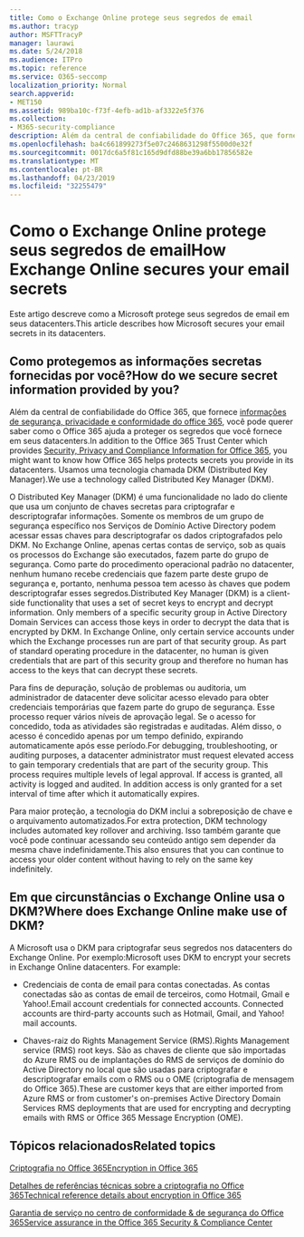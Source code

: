 ```yaml
---
title: Como o Exchange Online protege seus segredos de email
ms.author: tracyp
author: MSFTTracyP
manager: laurawi
ms.date: 5/24/2018
ms.audience: ITPro
ms.topic: reference
ms.service: O365-seccomp
localization_priority: Normal
search.appverid:
- MET150
ms.assetid: 989ba10c-f73f-4efb-ad1b-af3322e5f376
ms.collection:
- M365-security-compliance
description: Além da central de confiabilidade do Office 365, que fornece informações de segurança, privacidade e conformidade do Office 365, você pode querer saber como o Office 365 ajuda a proteger os segredos que você fornece em seus datacenters. Usamos uma tecnologia chamada DKM (Distributed Key Manager).
ms.openlocfilehash: ba4c661899273f5e07c2468631298f5500d0e32f
ms.sourcegitcommit: 0017dc6a5f81c165d9dfd88be39a6bb17856582e
ms.translationtype: MT
ms.contentlocale: pt-BR
ms.lasthandoff: 04/23/2019
ms.locfileid: "32255479"
---
```

# <a name="how-exchange-online-secures-your-email-secrets"></a><span data-ttu-id="2915f-104">Como o Exchange Online protege seus segredos de email</span><span class="sxs-lookup"><span data-stu-id="2915f-104">How Exchange Online secures your email secrets</span></span>

<span data-ttu-id="2915f-105">Este artigo descreve como a Microsoft protege seus segredos de email em seus datacenters.</span><span class="sxs-lookup"><span data-stu-id="2915f-105">This article describes how Microsoft secures your email secrets in its datacenters.</span></span>
  
## <a name="how-do-we-secure-secret-information-provided-by-you"></a><span data-ttu-id="2915f-106">Como protegemos as informações secretas fornecidas por você?</span><span class="sxs-lookup"><span data-stu-id="2915f-106">How do we secure secret information provided by you?</span></span>

<span data-ttu-id="2915f-107">Além da central de confiabilidade do Office 365, que fornece [informações de segurança, privacidade e conformidade do office 365](https://go.microsoft.com/fwlink/?linkid=874644), você pode querer saber como o Office 365 ajuda a proteger os segredos que você fornece em seus datacenters.</span><span class="sxs-lookup"><span data-stu-id="2915f-107">In addition to the Office 365 Trust Center which provides [Security, Privacy and Compliance Information for Office 365](https://go.microsoft.com/fwlink/?linkid=874644), you might want to know how Office 365 helps protects secrets you provide in its datacenters.</span></span> <span data-ttu-id="2915f-108">Usamos uma tecnologia chamada DKM (Distributed Key Manager).</span><span class="sxs-lookup"><span data-stu-id="2915f-108">We use a technology called Distributed Key Manager (DKM).</span></span>
  
<span data-ttu-id="2915f-p103">O Distributed Key Manager (DKM) é uma funcionalidade no lado do cliente que usa um conjunto de chaves secretas para criptografar e descriptografar informações. Somente os membros de um grupo de segurança específico nos Serviços de Domínio Active Directory podem acessar essas chaves para descriptografar os dados criptografados pelo DKM. No Exchange Online, apenas certas contas de serviço, sob as quais os processos do Exchange são executados, fazem parte do grupo de segurança. Como parte do procedimento operacional padrão no datacenter, nenhum humano recebe credenciais que fazem parte deste grupo de segurança e, portanto, nenhuma pessoa tem acesso às chaves que podem descriptografar esses segredos.</span><span class="sxs-lookup"><span data-stu-id="2915f-p103">Distributed Key Manager (DKM) is a client-side functionality that uses a set of secret keys to encrypt and decrypt information. Only members of a specific security group in Active Directory Domain Services can access those keys in order to decrypt the data that is encrypted by DKM. In Exchange Online, only certain service accounts under which the Exchange processes run are part of that security group. As part of standard operating procedure in the datacenter, no human is given credentials that are part of this security group and therefore no human has access to the keys that can decrypt these secrets.</span></span>
  
<span data-ttu-id="2915f-p104">Para fins de depuração, solução de problemas ou auditoria, um administrador de datacenter deve solicitar acesso elevado para obter credenciais temporárias que fazem parte do grupo de segurança. Esse processo requer vários níveis de aprovação legal. Se o acesso for concedido, toda as atividades são registradas e auditadas. Além disso, o acesso é concedido apenas por um tempo definido, expirando automaticamente após esse período.</span><span class="sxs-lookup"><span data-stu-id="2915f-p104">For debugging, troubleshooting, or auditing purposes, a datacenter administrator must request elevated access to gain temporary credentials that are part of the security group. This process requires multiple levels of legal approval. If access is granted, all activity is logged and audited. In addition access is only granted for a set interval of time after which it automatically expires.</span></span>
  
<span data-ttu-id="2915f-117">Para maior proteção, a tecnologia do DKM inclui a sobreposição de chave e o arquivamento automatizados.</span><span class="sxs-lookup"><span data-stu-id="2915f-117">For extra protection, DKM technology includes automated key rollover and archiving.</span></span> <span data-ttu-id="2915f-118">Isso também garante que você pode continuar acessando seu conteúdo antigo sem depender da mesma chave indefinidamente.</span><span class="sxs-lookup"><span data-stu-id="2915f-118">This also ensures that you can continue to access your older content without having to rely on the same key indefinitely.</span></span>
  
## <a name="where-does-exchange-online-make-use-of-dkm"></a><span data-ttu-id="2915f-119">Em que circunstâncias o Exchange Online usa o DKM?</span><span class="sxs-lookup"><span data-stu-id="2915f-119">Where does Exchange Online make use of DKM?</span></span>

<span data-ttu-id="2915f-p106">A Microsoft usa o DKM para criptografar seus segredos nos datacenters do Exchange Online. Por exemplo:</span><span class="sxs-lookup"><span data-stu-id="2915f-p106">Microsoft uses DKM to encrypt your secrets in Exchange Online datacenters. For example:</span></span>
  
- <span data-ttu-id="2915f-p107">Credenciais de conta de email para contas conectadas. As contas conectadas são as contas de email de terceiros, como Hotmail, Gmail e Yahoo!.</span><span class="sxs-lookup"><span data-stu-id="2915f-p107">Email account credentials for connected accounts. Connected accounts are third-party accounts such as Hotmail, Gmail, and Yahoo! mail accounts.</span></span>
    
- <span data-ttu-id="2915f-125">Chaves-raiz do Rights Management Service (RMS).</span><span class="sxs-lookup"><span data-stu-id="2915f-125">Rights Management service (RMS) root keys.</span></span> <span data-ttu-id="2915f-126">São as chaves de cliente que são importadas do Azure RMS ou de implantações do RMS de serviços de domínio do Active Directory no local que são usadas para criptografar e descriptografar emails com o RMS ou o OME (criptografia de mensagem do Office 365).</span><span class="sxs-lookup"><span data-stu-id="2915f-126">These are customer keys that are either imported from Azure RMS or from customer's on-premises Active Directory Domain Services RMS deployments that are used for encrypting and decrypting emails with RMS or Office 365 Message Encryption (OME).</span></span>
    
## <a name="related-topics"></a><span data-ttu-id="2915f-127">Tópicos relacionados</span><span class="sxs-lookup"><span data-stu-id="2915f-127">Related topics</span></span>

[<span data-ttu-id="2915f-128">Criptografia no Office 365</span><span class="sxs-lookup"><span data-stu-id="2915f-128">Encryption in Office 365</span></span>](encryption.md)
  
[<span data-ttu-id="2915f-129">Detalhes de referências técnicas sobre a criptografia no Office 365</span><span class="sxs-lookup"><span data-stu-id="2915f-129">Technical reference details about encryption in Office 365</span></span>](technical-reference-details-about-encryption.md)
  
[<span data-ttu-id="2915f-130">Garantia de serviço no centro de conformidade &amp; de segurança do Office 365</span><span class="sxs-lookup"><span data-stu-id="2915f-130">Service assurance in the Office 365 Security &amp; Compliance Center</span></span>](https://go.microsoft.com/fwlink/?linkid=874645)
  

